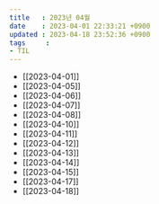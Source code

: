 ```yaml
---
title   : 2023년 04월
date    : 2023-04-01 22:33:21 +0900
updated : 2023-04-18 23:52:36 +0900
tags     : 
- TIL
---
```

- [[2023-04-01]]
- [[2023-04-05]]
- [[2023-04-06]]
- [[2023-04-07]]
- [[2023-04-08]]
- [[2023-04-10]]
- [[2023-04-11]]
- [[2023-04-12]]
- [[2023-04-13]]
- [[2023-04-14]]
- [[2023-04-15]]
- [[2023-04-17]]
- [[2023-04-18]]
